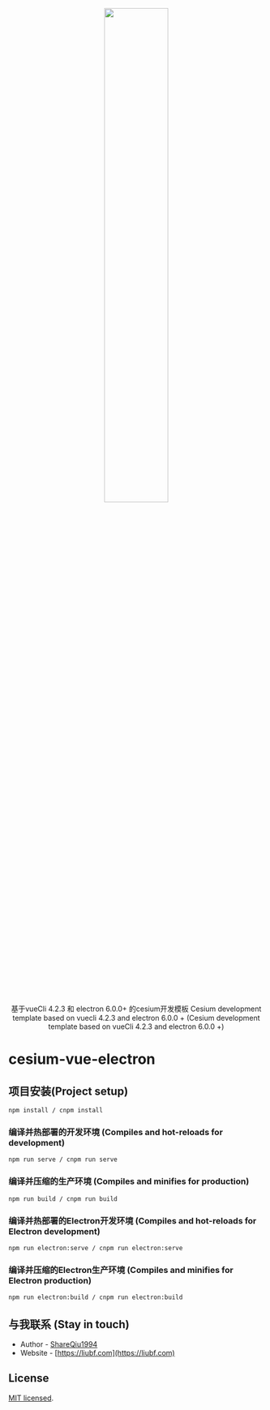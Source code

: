 <p align="center">
<img src="https://github.com/CesiumGS/cesium/wiki/logos/Cesium_Logo_Color.jpg" width="50%" />
</p>

  <p align="center">基于vueCli 4.2.3 和 electron 6.0.0+ 的cesium开发模板
Cesium development template based on vuecli 4.2.3 and electron 6.0.0 + (Cesium development template based on vueCli 4.2.3 and electron 6.0.0 +)</p>
   <p align="center">

# cesium-vue-electron

##  项目安装(Project setup)
```
npm install / cnpm install 
```

### 编译并热部署的开发环境 (Compiles and hot-reloads for development)
```
npm run serve / cnpm run serve
```

### 编译并压缩的生产环境 (Compiles and minifies for production)
```
npm run build / cnpm run build
```

### 编译并热部署的Electron开发环境 (Compiles and hot-reloads for Electron development)
```
npm run electron:serve / cnpm run electron:serve
```

### 编译并压缩的Electron生产环境 (Compiles and minifies for Electron production)
```
npm run electron:build / cnpm run electron:build
```

## 与我联系 (Stay in touch)

- Author - [ShareQiu1994](https://github.com/ShareQiu1994)
- Website - [https://liubf.com](https://liubf.com)

## License

[MIT licensed](LICENSE).